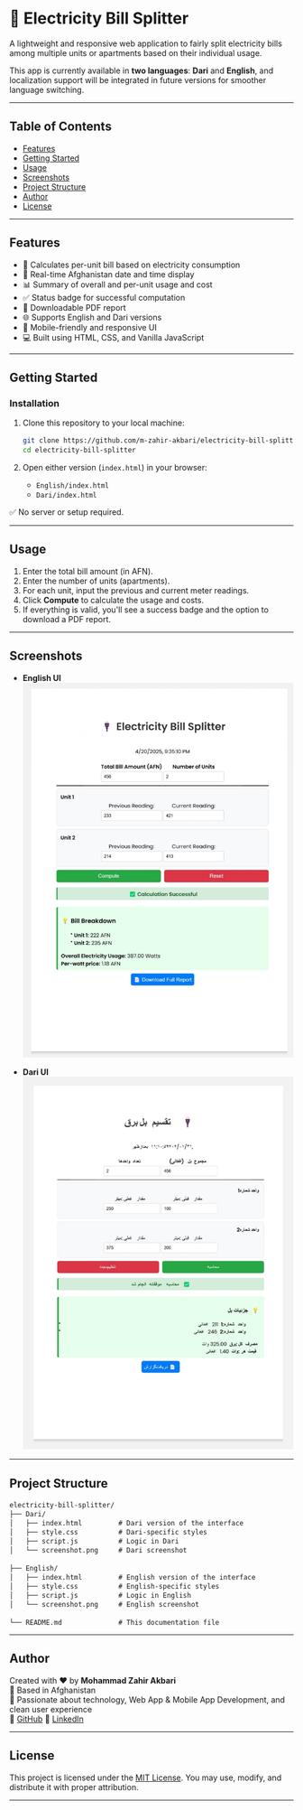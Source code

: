 # 🔌 Electricity Bill Splitter

A lightweight and responsive web application to fairly split electricity bills among multiple units or apartments based on their individual usage.

This app is currently available in **two languages**: **Dari** and **English**, and localization support will be integrated in future versions for smoother language switching.

---

## Table of Contents

- [Features](#features)
- [Getting Started](#getting-started)
- [Usage](#usage)
- [Screenshots](#screenshots)
- [Project Structure](#project-structure)
- [Author](#author)
- [License](#license)

---

## Features

- 🧮 Calculates per-unit bill based on electricity consumption
- 📅 Real-time Afghanistan date and time display
- 📊 Summary of overall and per-unit usage and cost
- ✅ Status badge for successful computation
- 📄 Downloadable PDF report
- 🌐 Supports English and Dari versions
- 📱 Mobile-friendly and responsive UI
- 💻 Built using HTML, CSS, and Vanilla JavaScript

---

## Getting Started

### Installation

1. Clone this repository to your local machine:

   ```bash
   git clone https://github.com/m-zahir-akbari/electricity-bill-splitter.git
   cd electricity-bill-splitter
   ```

2. Open either version (`index.html`) in your browser:
   - `English/index.html`
   - `Dari/index.html`

✅ No server or setup required.

---

## Usage

1. Enter the total bill amount (in AFN).
2. Enter the number of units (apartments).
3. For each unit, input the previous and current meter readings.
4. Click **Compute** to calculate the usage and costs.
5. If everything is valid, you'll see a success badge and the option to download a PDF report.

---

## Screenshots

- **English UI**  
  ![English](English/screenshot.png)

- **Dari UI**  
  ![Dari](Dari/screenshot.png)

---

## Project Structure

```
electricity-bill-splitter/
├── Dari/
│   ├── index.html         # Dari version of the interface
│   ├── style.css          # Dari-specific styles
│   ├── script.js          # Logic in Dari
│   └── screenshot.png     # Dari screenshot

├── English/
│   ├── index.html         # English version of the interface
│   ├── style.css          # English-specific styles
│   ├── script.js          # Logic in English
│   └── screenshot.png     # English screenshot

└── README.md              # This documentation file
```

---

## Author

Created with ❤️ by **Mohammad Zahir Akbari**  
📍 Based in Afghanistan  
💬 Passionate about technology, Web App & Mobile App Development, and clean user experience  
🔗 [GitHub](https://github.com/m-zahir-akbari)
🔗 [LinkedIn](https://linkedin.com/m-zahir-akbari786)

---

## License

This project is licensed under the [MIT License](LICENSE).
You may use, modify, and distribute it with proper attribution.

---
